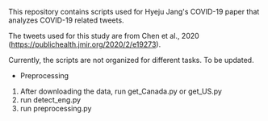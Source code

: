 This repository contains scripts used for Hyeju Jang's COVID-19 paper that analyzes COVID-19 related tweets.

The tweets used for this study are from Chen et al., 2020 (https://publichealth.jmir.org/2020/2/e19273).

Currently, the scripts are not organized for different tasks. To be updated.

* Preprocessing
1. After downloading the data, run get_Canada.py or get_US.py
2. run detect_eng.py 
3. run preprocessing.py

